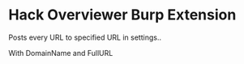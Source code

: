 # Hack Overviewer Burp Extension

Posts every URL to specified URL in settings..

With DomainName and FullURL
